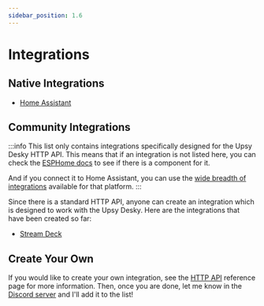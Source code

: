 ```yaml
---
sidebar_position: 1.6
---
```


# Integrations

## Native Integrations

- [Home Assistant](./home-assistant.md)

## Community Integrations

:::info
This list only contains integrations specifically designed for the Upsy Desky HTTP API. This means that if an integration is not listed here, you can check the [ESPHome docs](https://esphome.io/) to see if there is a component for it.

And if you connect it to Home Assistant, you can use the [wide breadth of integrations](https://www.home-assistant.io/integrations/) available for that platform.
:::

Since there is a standard HTTP API, anyone can create an integration which is designed to work with the Upsy Desky. Here are the integrations that have been created so far:

- [Stream Deck](./stream-deck.md)

## Create Your Own

If you would like to create your own integration, see the [HTTP API](../reference/api.md) reference page for more information. Then, once you are done, let me know in the [Discord server](https://discord.gg/ZHfXKQrSxF) and I'll add it to the list!
